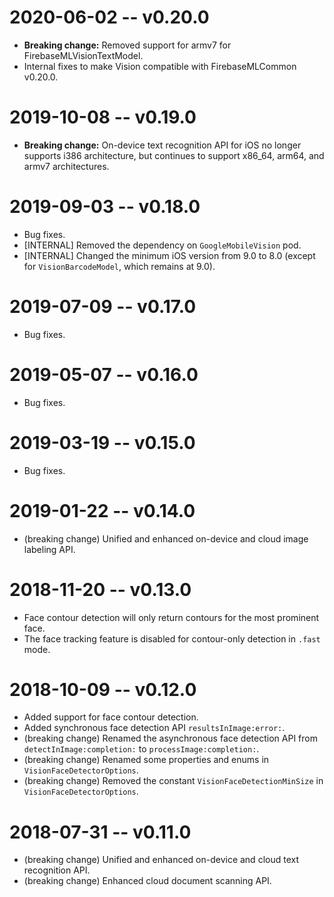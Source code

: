 # 2020-06-02 -- v0.20.0
- **Breaking change:** Removed support for armv7 for FirebaseMLVisionTextModel.
- Internal fixes to make Vision compatible with FirebaseMLCommon v0.20.0.


# 2019-10-08 -- v0.19.0
- **Breaking change:** On-device text recognition API for iOS no longer supports
  i386 architecture, but continues to support x86_64, arm64, and armv7
  architectures.

# 2019-09-03 -- v0.18.0
- Bug fixes.
- [INTERNAL] Removed the dependency on `GoogleMobileVision` pod.
- [INTERNAL] Changed the minimum iOS version from 9.0 to 8.0 (except for
  `VisionBarcodeModel`, which remains at 9.0).

# 2019-07-09 -- v0.17.0
- Bug fixes.

# 2019-05-07 -- v0.16.0
- Bug fixes.

# 2019-03-19 -- v0.15.0
- Bug fixes.

# 2019-01-22 -- v0.14.0
- (breaking change) Unified and enhanced on-device and cloud image labeling API.

# 2018-11-20 -- v0.13.0
- Face contour detection will only return contours for the most prominent face.
- The face tracking feature is disabled for contour-only detection in `.fast` mode.

# 2018-10-09 -- v0.12.0
- Added support for face contour detection.
- Added synchronous face detection API `resultsInImage:error:`.
- (breaking change) Renamed the asynchronous face detection API from `detectInImage:completion:` to `processImage:completion:`.
- (breaking change) Renamed some properties and enums in `VisionFaceDetectorOptions`.
- (breaking change) Removed the constant `VisionFaceDetectionMinSize` in `VisionFaceDetectorOptions`.

# 2018-07-31 -- v0.11.0
- (breaking change) Unified and enhanced on-device and cloud text recognition
  API.
- (breaking change) Enhanced cloud document scanning API.
